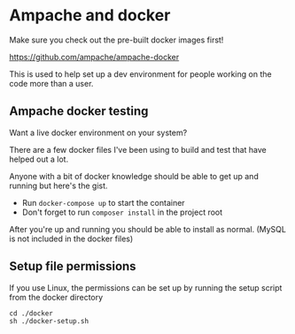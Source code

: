 # Ampache and docker

Make sure you check out the pre-built docker images first!

https://github.com/ampache/ampache-docker

This is used to help set up a dev environment for people working on the code more than a user.

## Ampache docker testing

Want a live docker environment on your system?

There are a few docker files I've been using to build and test that have helped out a lot.

Anyone with a bit of docker knowledge should be able to get up and running but here's the gist.

* Run `docker-compose up` to start the container
* Don't forget to run `composer install` in the project root

After you're up and running you should be able to install as normal. (MySQL is not included in the docker files)

## Setup file permissions

If you use Linux, the permissions can be set up by running the setup script from the docker directory

```
cd ./docker
sh ./docker-setup.sh
```
